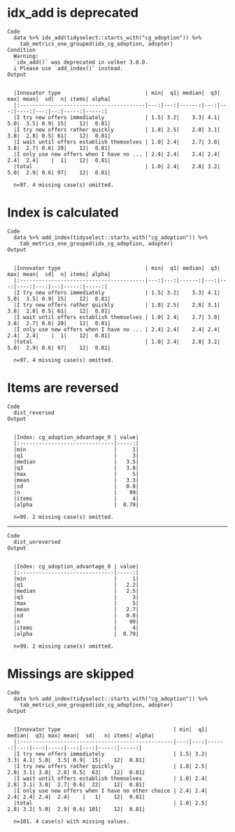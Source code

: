 # idx_add is deprecated

    Code
      data %>% idx_add(tidyselect::starts_with("cg_adoption")) %>%
        tab_metrics_one_grouped(idx_cg_adoption, adopter)
    Condition
      Warning:
      `idx_add()` was deprecated in volker 3.0.0.
      i Please use `add_index()` instead.
    Output
      
      
      |Innovator type                           | min|  q1| median|  q3| max| mean|  sd|  n| items| alpha|
      |:----------------------------------------|---:|---:|------:|---:|---:|----:|---:|--:|-----:|-----:|
      |I try new offers immediately             | 1.5| 3.2|    3.3| 4.1| 5.0|  3.5| 0.9| 15|    12|  0.81|
      |I try new offers rather quickly          | 1.8| 2.5|    2.8| 3.1| 3.8|  2.8| 0.5| 61|    12|  0.81|
      |I wait until offers establish themselves | 1.0| 2.4|    2.7| 3.0| 3.8|  2.7| 0.6| 20|    12|  0.81|
      |I only use new offers when I have no ... | 2.4| 2.4|    2.4| 2.4| 2.4|  2.4|    |  1|    12|  0.81|
      |total                                    | 1.0| 2.4|    2.8| 3.2| 5.0|  2.9| 0.6| 97|    12|  0.81|
      
      n=97. 4 missing case(s) omitted.
      

# Index is calculated

    Code
      data %>% add_index(tidyselect::starts_with("cg_adoption")) %>%
        tab_metrics_one_grouped(idx_cg_adoption, adopter)
    Output
      
      
      |Innovator type                           | min|  q1| median|  q3| max| mean|  sd|  n| items| alpha|
      |:----------------------------------------|---:|---:|------:|---:|---:|----:|---:|--:|-----:|-----:|
      |I try new offers immediately             | 1.5| 3.2|    3.3| 4.1| 5.0|  3.5| 0.9| 15|    12|  0.81|
      |I try new offers rather quickly          | 1.8| 2.5|    2.8| 3.1| 3.8|  2.8| 0.5| 61|    12|  0.81|
      |I wait until offers establish themselves | 1.0| 2.4|    2.7| 3.0| 3.8|  2.7| 0.6| 20|    12|  0.81|
      |I only use new offers when I have no ... | 2.4| 2.4|    2.4| 2.4| 2.4|  2.4|    |  1|    12|  0.81|
      |total                                    | 1.0| 2.4|    2.8| 3.2| 5.0|  2.9| 0.6| 97|    12|  0.81|
      
      n=97. 4 missing case(s) omitted.
      

# Items are reversed

    Code
      dist_reversed
    Output
      
      
      |Index: cg_adoption_advantage_0 | value|
      |:------------------------------|-----:|
      |min                            |     1|
      |q1                             |     3|
      |median                         |   3.5|
      |q3                             |   3.8|
      |max                            |     5|
      |mean                           |   3.3|
      |sd                             |   0.8|
      |n                              |    99|
      |items                          |     4|
      |alpha                          |  0.79|
      
      n=99. 2 missing case(s) omitted.
      

---

    Code
      dist_unreversed
    Output
      
      
      |Index: cg_adoption_advantage_0 | value|
      |:------------------------------|-----:|
      |min                            |     1|
      |q1                             |   2.2|
      |median                         |   2.5|
      |q3                             |     3|
      |max                            |     5|
      |mean                           |   2.7|
      |sd                             |   0.8|
      |n                              |    99|
      |items                          |     4|
      |alpha                          |  0.79|
      
      n=99. 2 missing case(s) omitted.
      

# Missings are skipped

    Code
      data %>% add_index(tidyselect::starts_with("cg_adoption")) %>%
        tab_metrics_one_grouped(idx_cg_adoption, adopter)
    Output
      
      
      |Innovator type                                    | min|  q1| median|  q3| max| mean|  sd|   n| items| alpha|
      |:-------------------------------------------------|---:|---:|------:|---:|---:|----:|---:|---:|-----:|-----:|
      |I try new offers immediately                      | 1.5| 3.2|    3.3| 4.1| 5.0|  3.5| 0.9|  15|    12|  0.81|
      |I try new offers rather quickly                   | 1.8| 2.5|    2.8| 3.1| 3.8|  2.8| 0.5|  63|    12|  0.81|
      |I wait until offers establish themselves          | 1.0| 2.4|    2.8| 3.1| 3.8|  2.7| 0.6|  22|    12|  0.81|
      |I only use new offers when I have no other choice | 2.4| 2.4|    2.4| 2.4| 2.4|  2.4|    |   1|    12|  0.81|
      |total                                             | 1.0| 2.5|    2.8| 3.2| 5.0|  2.9| 0.6| 101|    12|  0.81|
      
      n=101. 4 case(s) with missing values.
      

